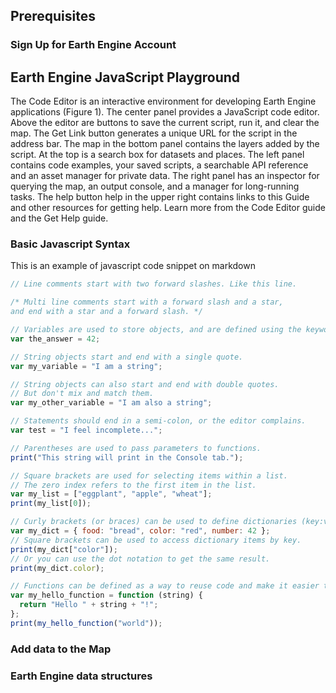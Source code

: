 ## Prerequisites
### Sign Up for Earth Engine Account

## Earth Engine JavaScript Playground
The Code Editor is an interactive environment for developing Earth Engine applications (Figure 1). The center panel provides a JavaScript code editor. Above the editor are buttons to save the current script, run it, and clear the map. The Get Link button generates a unique URL for the script in the address bar. The map in the bottom panel contains the layers added by the script. At the top is a search box for datasets and places. The left panel contains code examples, your saved scripts, a searchable API reference and an asset manager for private data. The right panel has an inspector for querying the map, an output console, and a manager for long-running tasks. The help button help in the upper right contains links to this Guide and other resources for getting help. Learn more from the Code Editor guide and the Get Help guide.

### Basic Javascript Syntax
This is an example of javascript code snippet on markdown

```js
// Line comments start with two forward slashes. Like this line.

/* Multi line comments start with a forward slash and a star,
and end with a star and a forward slash. */

// Variables are used to store objects, and are defined using the keyword var.
var the_answer = 42;

// String objects start and end with a single quote.
var my_variable = "I am a string";

// String objects can also start and end with double quotes.
// But don't mix and match them.
var my_other_variable = "I am also a string";

// Statements should end in a semi-colon, or the editor complains.
var test = "I feel incomplete...";

// Parentheses are used to pass parameters to functions.
print("This string will print in the Console tab.");

// Square brackets are used for selecting items within a list.
// The zero index refers to the first item in the list.
var my_list = ["eggplant", "apple", "wheat"];
print(my_list[0]);

// Curly brackets (or braces) can be used to define dictionaries (key:value pairs)
var my_dict = { food: "bread", color: "red", number: 42 };
// Square brackets can be used to access dictionary items by key.
print(my_dict["color"]);
// Or you can use the dot notation to get the same result.
print(my_dict.color);

// Functions can be defined as a way to reuse code and make it easier to read
var my_hello_function = function (string) {
  return "Hello " + string + "!";
};
print(my_hello_function("world"));
```
### Add data to the Map


### Earth Engine data structures


